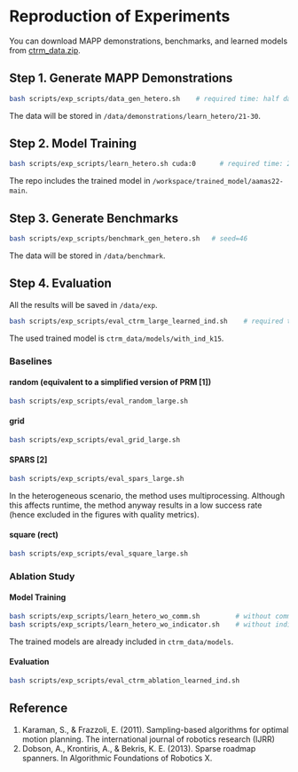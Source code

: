 # Reproduction of Experiments

You can download MAPP demonstrations, benchmarks, and learned models from [ctrm_data.zip]().

## Step 1. Generate MAPP Demonstrations

```sh
bash scripts/exp_scripts/data_gen_hetero.sh    # required time: half day by x40 multiprocessing, seed=100000
```

The data will be stored in `/data/demonstrations/learn_hetero/21-30`.

## Step 2. Model Training

```sh
bash scripts/exp_scripts/learn_hetero.sh cuda:0      # required time: 2 hours, you can use cpu instead of cuda
```

The repo includes the trained model in `/workspace/trained_model/aamas22-main`.

## Step 3. Generate Benchmarks

```sh
bash scripts/exp_scripts/benchmark_gen_hetero.sh   # seed=46
```

The data will be stored in `/data/benchmark`.

## Step 4. Evaluation

All the results will be saved in `/data/exp`.

```sh
bash scripts/exp_scripts/eval_ctrm_large_learned_ind.sh    # required time: 1 day
```

The used trained model is `ctrm_data/models/with_ind_k15`.

### Baselines

#### random (equivalent to a simplified version of PRM [1])

```sh
bash scripts/exp_scripts/eval_random_large.sh
```

#### grid

```sh
bash scripts/exp_scripts/eval_grid_large.sh
```

#### SPARS [2]

```sh
bash scripts/exp_scripts/eval_spars_large.sh
```

In the heterogeneous scenario, the method uses multiprocessing. Although this affects runtime, the method anyway results in a low success rate (hence excluded in the figures with quality metrics).

#### square (rect)

```sh
bash scripts/exp_scripts/eval_square_large.sh
```

</details>

### Ablation Study

#### Model Training

```sh
bash scripts/exp_scripts/learn_hetero_wo_comm.sh         # without communication
bash scripts/exp_scripts/learn_hetero_wo_indicator.sh    # without indicator
```

The trained models are already included in `ctrm_data/models`.

#### Evaluation

```sh
bash scripts/exp_scripts/eval_ctrm_ablation_learned_ind.sh
```

## Reference

1. Karaman, S., & Frazzoli, E. (2011). Sampling-based algorithms for optimal motion planning. The international journal of robotics research (IJRR)
2. Dobson, A., Krontiris, A., & Bekris, K. E. (2013). Sparse roadmap spanners. In Algorithmic Foundations of Robotics X.
